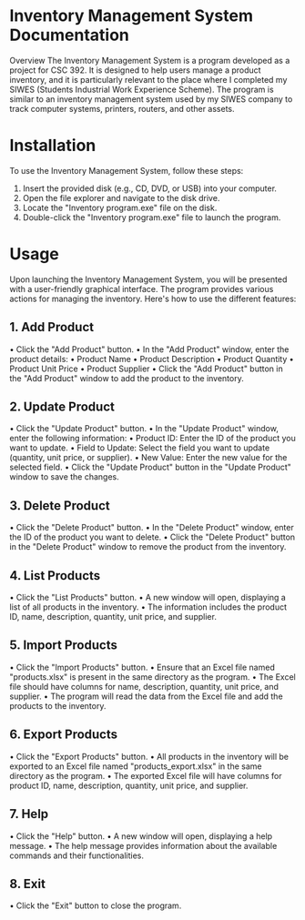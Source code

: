 # Inventory Management System Documentation
Overview
The Inventory Management System is a program developed as a project for CSC 392. It is designed to help users manage a product inventory, and it is particularly relevant to the place where I completed my SIWES (Students Industrial Work Experience Scheme). The program is similar to an inventory management system used by my SIWES company to track computer systems, printers, routers, and other assets.

# Installation
To use the Inventory Management System, follow these steps:
1.	Insert the provided disk (e.g., CD, DVD, or USB) into your computer.
2.	Open the file explorer and navigate to the disk drive.
3.	Locate the "Inventory program.exe" file on the disk.
4.	Double-click the "Inventory program.exe" file to launch the program.

# Usage
Upon launching the Inventory Management System, you will be presented with a user-friendly graphical interface. The program provides various actions for managing the inventory. Here's how to use the different features:
## 1.	Add Product
•	Click the "Add Product" button.
•	In the "Add Product" window, enter the product details:
•	Product Name
•	Product Description
•	Product Quantity
•	Product Unit Price
•	Product Supplier
•	Click the "Add Product" button in the "Add Product" window to add the product to the inventory.
## 2.	Update Product
•	Click the "Update Product" button.
•	In the "Update Product" window, enter the following information:
•	Product ID: Enter the ID of the product you want to update.
•	Field to Update: Select the field you want to update (quantity, unit price, or supplier).
•	New Value: Enter the new value for the selected field.
•	Click the "Update Product" button in the "Update Product" window to save the changes.
## 3.	Delete Product
•	Click the "Delete Product" button.
•	In the "Delete Product" window, enter the ID of the product you want to delete.
•	Click the "Delete Product" button in the "Delete Product" window to remove the product from the inventory.
## 4.	List Products
•	Click the "List Products" button.
•	A new window will open, displaying a list of all products in the inventory.
•	The information includes the product ID, name, description, quantity, unit price, and supplier.
## 5.	Import Products
•	Click the "Import Products" button.
•	Ensure that an Excel file named "products.xlsx" is present in the same directory as the program.
•	The Excel file should have columns for name, description, quantity, unit price, and supplier.
•	The program will read the data from the Excel file and add the products to the inventory.
## 6.	Export Products
•	Click the "Export Products" button.
•	All products in the inventory will be exported to an Excel file named "products_export.xlsx" in the same directory as the program.
•	The exported Excel file will have columns for product ID, name, description, quantity, unit price, and supplier.
## 7.	Help
•	Click the "Help" button.
•	A new window will open, displaying a help message.
•	The help message provides information about the available commands and their functionalities.

## 8.	Exit
•	Click the "Exit" button to close the program.
